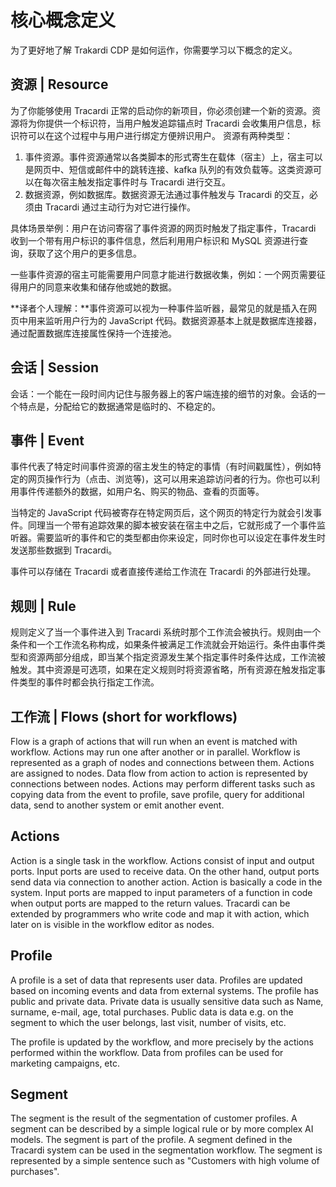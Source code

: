 # 核心概念定义

为了更好地了解 Trakardi CDP 是如何运作，你需要学习以下概念的定义。

## 资源 | Resource

为了你能够使用 Tracardi 正常的启动你的新项目，你必须创建一个新的资源。资源将为你提供一个标识符，当用户触发追踪锚点时 Tracardi 会收集用户信息，标识符可以在这个过程中与用户进行绑定方便辨识用户。 资源有两种类型：

1. 事件资源。事件资源通常以各类脚本的形式寄生在载体（宿主）上，宿主可以是网页中、短信或邮件中的跳转连接、kafka 队列的有效负载等。这类资源可以在每次宿主触发指定事件时与 Tracardi 进行交互。
2. 数据资源，例如数据库。数据资源无法通过事件触发与 Tracardi 的交互，必须由 Tracardi 通过主动行为对它进行操作。

具体场景举例：用户在访问寄宿了事件资源的网页时触发了指定事件，Tracardi 收到一个带有用户标识的事件信息，然后利用用户标识和 MySQL 资源进行查询，获取了这个用户的更多信息。

一些事件资源的宿主可能需要用户同意才能进行数据收集，例如：一个网页需要征得用户的同意来收集和储存他或她的数据。

**译者个人理解：**事件资源可以视为一种事件监听器，最常见的就是插入在网页中用来监听用户行为的 JavaScript 代码。数据资源基本上就是数据库连接器，通过配置数据库连接属性保持一个连接池。

## 会话 | Session

会话：一个能在一段时间内记住与服务器上的客户端连接的细节的对象。会话的一个特点是，分配给它的数据通常是临时的、不稳定的。

## 事件 | Event

事件代表了特定时间事件资源的宿主发生的特定的事情（有时间戳属性），例如特定的网页操作行为（点击、浏览等)，这可以用来追踪访问者的行为。你也可以利用事件传递额外的数据，如用户名、购买的物品、查看的页面等。

当特定的 JavaScript 代码被寄存在特定网页后，这个网页的特定行为就会引发事件。同理当一个带有追踪效果的脚本被安装在宿主中之后，它就形成了一个事件监听器。需要监听的事件和它的类型都由你来设定，同时你也可以设定在事件发生时发送那些数据到 Tracardi。

事件可以存储在 Tracardi 或者直接传递给工作流在 Tracardi 的外部进行处理。

## 规则 | Rule

规则定义了当一个事件进入到 Tracardi 系统时那个工作流会被执行。规则由一个条件和一个工作流名称构成，如果条件被满足工作流就会开始运行。条件由事件类型和资源两部分组成，即当某个指定资源发生某个指定事件时条件达成，工作流被触发。其中资源是可选项，如果在定义规则时将资源省略，所有资源在触发指定事件类型的事件时都会执行指定工作流。

## 工作流 | Flows (short for workflows)

Flow is a graph of actions that will run when an event is matched with workflow. Actions may run one after another or in
parallel. Workflow is represented as a graph of nodes and connections between them. Actions are assigned to nodes. Data
flow from action to action is represented by connections between nodes. Actions may perform different tasks such as
copying data from the event to profile, save profile, query for additional data, send to another system or emit another
event.

## Actions

Action is a single task in the workflow. Actions consist of input and output ports. Input ports are used to receive
data. On the other hand, output ports send data via connection to another action. Action is basically a code in the
system. Input ports are mapped to input parameters of a function in code when output ports are mapped to the return
values. Tracardi can be extended by programmers who write code and map it with action, which later on is visible in the
workflow editor as nodes.

## Profile

A profile is a set of data that represents user data. Profiles are updated based on incoming events and data from
external systems. The profile has public and private data. Private data is usually sensitive data such as Name, surname,
e-mail, age, total purchases. Public data is data e.g. on the segment to which the user belongs, last visit, number of
visits, etc.

The profile is updated by the workflow, and more precisely by the actions performed within the workflow. Data from
profiles can be used for marketing campaigns, etc.

## Segment

The segment is the result of the segmentation of customer profiles. A segment can be described by a simple logical rule
or by more complex AI models. The segment is part of the profile. A segment defined in the Tracardi system can be used
in the segmentation workflow. The segment is represented by a simple sentence such as "Customers with high volume of
purchases". 
  
